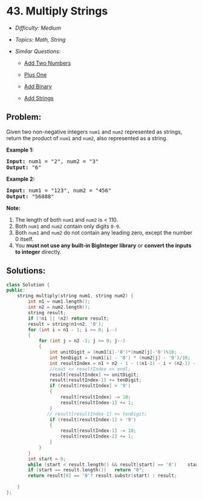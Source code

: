 # 43. Multiply Strings

* *Difficulty: Medium*

* *Topics: Math, String*

* *Similar Questions:*

  * [Add Two Numbers](./tests/multiply-strings.md)

  * [Plus One](./tests/multiply-strings.md)

  * [Add Binary](./tests/multiply-strings.md)

  * [Add Strings](./tests/multiply-strings.md)

## Problem:

<p>Given two non-negative integers <code>num1</code> and <code>num2</code> represented as strings, return the product of <code>num1</code> and <code>num2</code>, also represented as a string.</p>

<p><strong>Example 1:</strong></p>

<pre>
<strong>Input:</strong> num1 = &quot;2&quot;, num2 = &quot;3&quot;
<strong>Output:</strong> &quot;6&quot;</pre>

<p><strong>Example 2:</strong></p>

<pre>
<strong>Input:</strong> num1 = &quot;123&quot;, num2 = &quot;456&quot;
<strong>Output:</strong> &quot;56088&quot;
</pre>

<p><strong>Note:</strong></p>

<ol>
	<li>The length of both <code>num1</code> and <code>num2</code> is &lt; 110.</li>
	<li>Both <code>num1</code> and <code>num2</code> contain&nbsp;only digits <code>0-9</code>.</li>
	<li>Both <code>num1</code> and <code>num2</code>&nbsp;do not contain any leading zero, except the number 0 itself.</li>
	<li>You <strong>must not use any built-in BigInteger library</strong> or <strong>convert the inputs to integer</strong> directly.</li>
</ol>

## Solutions:

```c++
class Solution {
public:
    string multiply(string num1, string num2) {
        int n1 = num1.length();
        int n2 = num2.length();
        string result;
        if (!n1 || !n2) return result;
        result = string(n1+n2, '0');
        for (int i = n1 - 1; i >= 0; i--)
        {
            for (int j = n2 -1; j >= 0; j--)
            {
                int unitDigit = (num1[i]-'0')*(num2[j]-'0')%10;
                int tenDigit = (num1[i] - '0') * (num2[j] - '0')/10;
                int resultIndex = n1 + n2 - 1 - ((n1-1) - i + (n2-1) - j);
                //cout << resultIndex << endl;
                result[resultIndex] += unitDigit;
                result[resultIndex-1] += tenDigit;
                if (result[resultIndex] > '9')
                {
                    result[resultIndex] -= 10;
                    result[resultIndex-1] += 1;
                }
               // result[resultIndex-1] += tenDigit;
                if (result[resultIndex-1] > '9')
                {
                    result[resultIndex-1] -= 10;
                    result[resultIndex-2] += 1;
                }
            }
        }
        int start = 0;
        while (start < result.length() && result[start] == '0')    start++;
        if (start == result.length())   return "0";
        return result[0] == '0'? result.substr(start) : result;
        
    }
};
```
